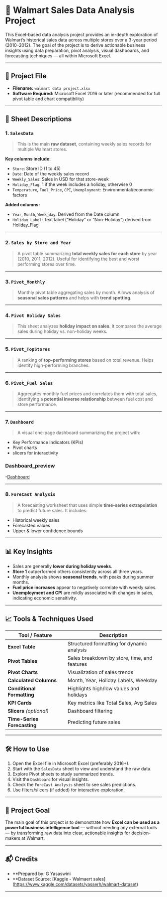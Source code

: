 # 🛒 Walmart Sales Data Analysis Project

This Excel-based data analysis project provides an in-depth exploration of Walmart’s historical sales data across multiple stores over a 3-year period (2010–2012). The goal of the project is to derive actionable business insights using data preparation, pivot analysis, visual dashboards, and forecasting techniques — all within Microsoft Excel.

---

## 📂 Project File
- **Filename:** `walmart data project.xlsx`
- **Software Required:** Microsoft Excel 2016 or later (recommended for full pivot table and chart compatibility)

---

## 📁 Sheet Descriptions

### 1. `SalesData`
> This is the main **raw dataset**, containing weekly sales records for multiple Walmart stores.

**Key columns include:**
- `Store`: Store ID (1 to 45)
- `Date`: Date of the weekly sales record
- `Weekly_Sales`: Sales in USD for that store-week
- `Holiday_Flag`: 1 if the week includes a holiday, otherwise 0
- `Temperature`, `Fuel_Price`, `CPI`, `Unemployment`: Environmental/economic factors

**Added columns:**
- `Year`, `Month`, `Week_day`: Derived from the Date column
- `Holiday_Label`: Text label (“Holiday” or “Non-Holiday”) derived from Holiday_Flag

---

### 2. `Sales by Store and Year`
> A pivot table summarizing **total weekly sales for each store** by year (2010, 2011, 2012). Useful for identifying the best and worst performing stores over time.

---

### 3. `Pivot_Monthly`
> Monthly pivot table aggregating sales by month. Allows analysis of **seasonal sales patterns** and helps with **trend spotting**.

---

### 4. `Pivot Holiday Sales`
> This sheet analyzes **holiday impact on sales**. It compares the average sales during holiday vs. non-holiday weeks.

---

### 5. `Pivot_TopStores`
> A ranking of **top-performing stores** based on total revenue. Helps identify high-performing branches.

---

### 6. `Pivot_Fuel Sales`
> Aggregates monthly fuel prices and correlates them with total sales, identifying a **potential inverse relationship** between fuel cost and store performance.

---

### 7. `Dashboard`
> A visual one-page dashboard summarizing the project with:
- Key Performance Indicators (KPIs)
- Pivot charts
- slicers for interactivity
### Dashboard_preview
-[Dashboard](Dashboard.png)

---

### 8. `ForeCast Analysis`
> A forecasting worksheet that uses simple **time-series extrapolation** to predict future sales. It includes:
- Historical weekly sales
- Forecasted values
- Upper & lower confidence bounds

---

## 📊 Key Insights

- Sales are generally **lower during holiday weeks**.
- **Store 1** outperformed others consistently across all three years.
- Monthly analysis shows **seasonal trends**, with peaks during summer months.
- **Fuel price increases** appear to negatively correlate with weekly sales.
- **Unemployment and CPI** are mildly associated with changes in sales, indicating economic sensitivity.

---

## 📈 Tools & Techniques Used

| Tool / Feature           | Description |
|--------------------------|-------------|
| **Excel Table**          | Structured formatting for dynamic analysis |
| **Pivot Tables**         | Sales breakdown by store, time, and features |
| **Pivot Charts**         | Visualization of sales trends |
| **Calculated Columns**   | Month, Year, Holiday Labels, Weekday |
| **Conditional Formatting** | Highlights high/low values and holidays |
| **KPI Cards**            | Key metrics like Total Sales, Avg Sales |
| **Slicers** *(optional)* | Dashboard filtering |
| **Time-Series Forecasting** | Predicting future sales |

---

## 🛠 How to Use

1. Open the Excel file in Microsoft Excel (preferably 2016+).
2. Start with the `SalesData` sheet to view and understand the raw data.
3. Explore Pivot sheets to study summarized trends.
4. Visit the `Dashboard` for visual insights.
5. Check the `ForeCast Analysis` sheet to see sales predictions.
6. Use filters/slicers (if added) for interactive exploration.

---

## 📌 Project Goal

The main goal of this project is to demonstrate how **Excel can be used as a powerful business intelligence tool** — without needing any external tools — by transforming raw data into clear, actionable insights for decision-makers at Walmart.

---

## 📬 Credits

- **Prepared by: G Yasaswini
- **Dataset Source: [Kaggle - Walmaert sales] (https://www.kaggle.com/datasets/yasserh/walmart-dataset)

---

